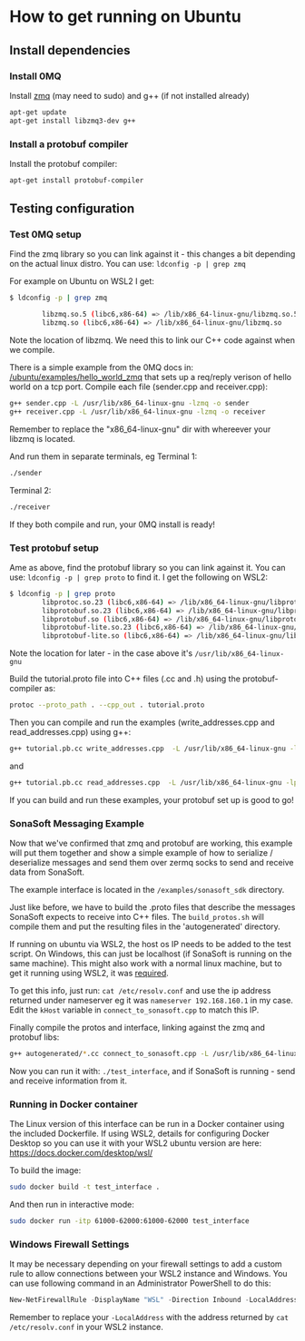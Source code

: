 # How to get running on Ubuntu
## Install dependencies

### Install 0MQ
Install [zmq](https://zeromq.org/download/) (may need to sudo) and g++ (if
not installed already)
```bash
apt-get update
apt-get install libzmq3-dev g++
```

### Install a protobuf compiler
Install the protobuf compiler:
```bash
apt-get install protobuf-compiler
```

## Testing configuration
### Test 0MQ setup
Find the zmq library so you can link against it - this changes a bit depending
on the actual linux distro. You can use: `ldconfig -p | grep zmq`

For example on Ubuntu on WSL2 I get:
```bash
$ ldconfig -p | grep zmq

        libzmq.so.5 (libc6,x86-64) => /lib/x86_64-linux-gnu/libzmq.so.5
        libzmq.so (libc6,x86-64) => /lib/x86_64-linux-gnu/libzmq.so

```
Note the location of libzmq. We need this to link our C++ code against when we
compile.

There is a simple example from the 0MQ docs in:
[/ubuntu/examples/hello_world_zmq](/zmq_protobuf_api/cpp_client_example/ubuntu/examples/hello_world_zmq) that sets up a req/reply 
verison of hello world on a tcp port.
Compile each file (sender.cpp and receiver.cpp): 
```bash
g++ sender.cpp -L /usr/lib/x86_64-linux-gnu -lzmq -o sender
g++ receiver.cpp -L /usr/lib/x86_64-linux-gnu -lzmq -o receiver
```
Remember to replace the "x86_64-linux-gnu" dir with whereever your libzmq is
located.

And run them in separate terminals, eg Terminal 1:
```bash
./sender
```
Terminal 2:
```bash
./receiver
```
If they both compile and run, your 0MQ install is ready!

### Test protobuf setup

Ame as above, find the protobuf library so you can link against it. You can use:
`ldconfig -p | grep proto` to find it. I get the following on WSL2:

```bash
$ ldconfig -p | grep proto
        libprotoc.so.23 (libc6,x86-64) => /lib/x86_64-linux-gnu/libprotoc.so.23
        libprotobuf.so.23 (libc6,x86-64) => /lib/x86_64-linux-gnu/libprotobuf.so.23
        libprotobuf.so (libc6,x86-64) => /lib/x86_64-linux-gnu/libprotobuf.so
        libprotobuf-lite.so.23 (libc6,x86-64) => /lib/x86_64-linux-gnu/libprotobuf-lite.so.23
        libprotobuf-lite.so (libc6,x86-64) => /lib/x86_64-linux-gnu/libprotobuf-lite.so
```
Note the location for later - in the case above it's `/usr/lib/x86_64-linux-gnu`

Build the tutorial.proto file into C++ files (.cc and .h) using the protobuf-compiler
as:
```bash
protoc --proto_path . --cpp_out . tutorial.proto
```
Then you can compile and run the examples (write_addresses.cpp and
read_addresses.cpp) using g++:

```bash
g++ tutorial.pb.cc write_addresses.cpp  -L /usr/lib/x86_64-linux-gnu -lprotobuf -o write
```

and
```bash
g++ tutorial.pb.cc read_addresses.cpp  -L /usr/lib/x86_64-linux-gnu -lprotobuf -o read
```

If you can build and run these examples, your protobuf set up is good to go!

### SonaSoft Messaging Example
Now that we've confirmed that zmq and protobuf are working, this example will
put them together and show a simple example of how to serialize / deserialize
messages and send them over zermq socks to send and receive data from SonaSoft.

The example interface is located in the `/examples/sonasoft_sdk` directory.

Just like before, we have to build the .proto files that describe the messages
SonaSoft expects to receive into C++ files. The `build_protos.sh` will compile
them and put the resulting files in the 'autogenerated' directory.

If running on ubuntu via WSL2, the host os IP needs to be added to the test
script. On Windows, this can just be localhost (if SonaSoft is running on the
same machine). This might also work with a normal linux machine, but to get it
running using WSL2, it was [required](https://learn.microsoft.com/en-us/windows/wsl/networking).

To get this info, just run: `cat /etc/resolv.conf` and use the ip address
returned under nameserver eg it was `nameserver 192.168.160.1` in my case. Edit
the `kHost` variable in `connect_to_sonasoft.cpp` to match this IP.

Finally compile the protos and interface, linking against the zmq and protobuf libs:
```bash
g++ autogenerated/*.cc connect_to_sonasoft.cpp -L /usr/lib/x86_64-linux-gnu/ -lzmq -lprotobuf -o test_interface
```
Now you can run it with: `./test_interface`, and if SonaSoft is running - send
and receive information from it.

### Running in Docker container
The Linux version of this interface can be run in a Docker container using the
included Dockerfile. If using WSL2, details for configuring Docker Desktop so
you can use it with your WSL2 ubuntu version are here: https://docs.docker.com/desktop/wsl/

To build the image:
```bash
sudo docker build -t test_interface .
```
And then run in interactive mode:
```bash
sudo docker run -itp 61000-62000:61000-62000 test_interface
```

### Windows Firewall Settings
It may be necessary depending on your firewall settings to add a custom rule to
allow connections between your WSL2 instance and Windows. You can use following
command in an Administrator PowerShell to do this:
```powershell
New-NetFirewallRule -DisplayName "WSL" -Direction Inbound -LocalAddress 192.168.160.1 -Action Allow
```
Remember to replace your `-LocalAddress` with the address returned by
`cat /etc/resolv.conf` in your WSL2 instance.
